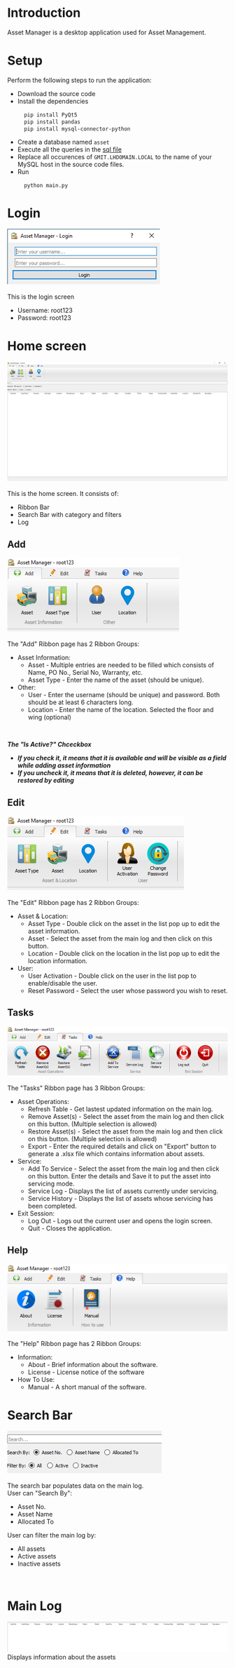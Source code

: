 # Introduction
Asset Manager is a desktop application used for Asset Management.
# Setup
Perform the following steps to run the application:
* Download the source code
* Install the dependencies
  ```
    pip install PyQt5
    pip install pandas
    pip install mysql-connector-python
  ```
* Create a database named `asset`
* Execute all the queries in the [sql file](https://github.com/Rahul-Mac/asset-manager/blob/main/db_file.sql)
* Replace all occurences of `GMIT.LHDOMAIN.LOCAL` to the name of your MySQL host in the source code files.
* Run
  ```
    python main.py
  ```
# Login
![Screenshot](src/screenshots/login.png)
<br><br>
This is the login screen
* Username: root123
* Password: root123
# Home screen
![Screenshot](src/screenshots/main.png)
<br><br>
This is the home screen. It consists of:
* Ribbon Bar
* Search Bar with category and filters
* Log
## Add
![Screenshot](src/screenshots/add.png)
<br><br>
The "Add" Ribbon page has 2 Ribbon Groups:
* Asset Information:
  * Asset - Multiple entries are needed to be filled which consists of Name, PO No., Serial No, Warranty, etc.
  * Asset Type - Enter the name of the asset (should be unique).
* Other:
  * User - Enter the username (should be unique) and password. Both should be at least 6 characters long.
  * Location - Enter the name of the location. Selected the floor and wing (optional)
<br>

***The "Is Active?" Chceckbox***
<br>
* **_If you check it, it means that it is available and will be visible as a field while adding asset information_**
* **_If you uncheck it, it means that it is deleted, however, it can be restored by editing_**
## Edit
![Screenshot](src/screenshots/edit.png)
<br><br>
The "Edit" Ribbon page has 2 Ribbon Groups:
* Asset & Location:
  * Asset Type - Double click on the asset in the list pop up to edit the asset information.
  * Asset - Select the asset from the main log and then click on this button.
  * Location - Double click on the location in the list pop up to edit the location information.
* User:
  * User Activation - Double click on the user in the list pop to enable/disable the user.
  * Reset Password - Select the user whose password you wish to reset.
## Tasks
![Screenshot](src/screenshots/tasks.png)
<br><br>
The "Tasks" Ribbon page has 3 Ribbon Groups:
* Asset Operations:
  * Refresh Table - Get lastest updated information on the main log.
  * Remove Asset(s) - Select the asset from the main log and then click on this button. (Multiple selection is allowed)
  * Restore Asset(s) - Select the asset from the main log and then click on this button. (Multiple selection is allowed)
  * Export - Enter the required details and click on "Export" button to generate a .xlsx file which contains information about assets.
* Service:
  * Add To Service - Select the asset from the main log and then click on this button. Enter the details and Save it to put the asset into servicing mode.
  * Service Log - Displays the list of assets currently under servicing.
  * Service History - Displays the list of assets whose servicing has been completed.
* Exit Session:
  * Log Out - Logs out the current user and opens the login screen.
  * Quit - Closes the application.
## Help
![Screenshot](src/screenshots/help.png)
<br><br>
The "Help" Ribbon page has 2 Ribbon Groups:
* Information:
  * About - Brief information about the software.
  * License - License notice of the software
* How To Use:
  * Manual - A short manual of the software.
# Search Bar
![Screenshot](src/screenshots/search.png)
<br><br>
The search bar populates data on the main log.
<br>
User can "Search By":
* Asset No.
* Asset Name
* Allocated To

User can filter the main log by:

* All assets
* Active assets
* Inactive assets
<br>

# Main Log
![Screenshot](src/screenshots/table.png)
Displays information about the assets
